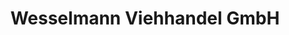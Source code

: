 ---
title: "Wesselmann Viehhandel GmbH"
url: /haseluenne/wesselmann-viehhandel-gmbh/
shop: Allgemein
---
